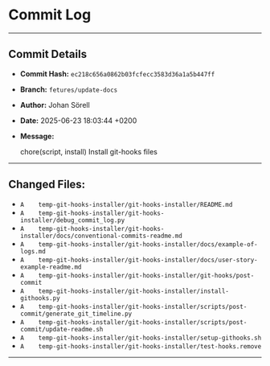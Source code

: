 # Commit Log

---

## Commit Details

- **Commit Hash:**   `ec218c656a0862b03fcfecc3583d36a1a5b447ff`
- **Branch:**        `fetures/update-docs`
- **Author:**        Johan Sörell
- **Date:**          2025-06-23 18:03:44 +0200
- **Message:**

  chore(script, install) Install git-hooks files

---

## Changed Files:

- `A	temp-git-hooks-installer/git-hooks-installer/README.md`
- `A	temp-git-hooks-installer/git-hooks-installer/debug_commit_log.py`
- `A	temp-git-hooks-installer/git-hooks-installer/docs/conventional-commits-readme.md`
- `A	temp-git-hooks-installer/git-hooks-installer/docs/example-of-logs.md`
- `A	temp-git-hooks-installer/git-hooks-installer/docs/user-story-example-readme.md`
- `A	temp-git-hooks-installer/git-hooks-installer/git-hooks/post-commit`
- `A	temp-git-hooks-installer/git-hooks-installer/install-githooks.py`
- `A	temp-git-hooks-installer/git-hooks-installer/scripts/post-commit/generate_git_timeline.py`
- `A	temp-git-hooks-installer/git-hooks-installer/scripts/post-commit/update-readme.sh`
- `A	temp-git-hooks-installer/git-hooks-installer/setup-githooks.sh`
- `A	temp-git-hooks-installer/git-hooks-installer/test-hooks.remove`

---
